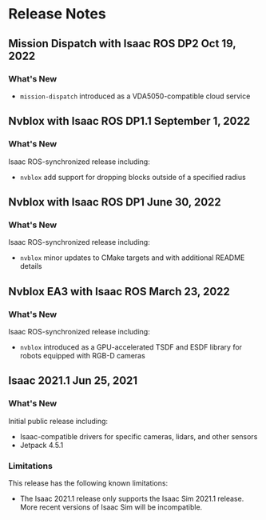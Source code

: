 # Release Notes

## Mission Dispatch with Isaac ROS DP2 Oct 19, 2022
### What's New
- `mission-dispatch` introduced as a VDA5050-compatible cloud service 

## Nvblox with Isaac ROS DP1.1 September 1, 2022
### What's New
Isaac ROS-synchronized release including:
- `nvblox` add support for dropping blocks outside of a specified radius

## Nvblox with Isaac ROS DP1 June 30, 2022
### What's New
Isaac ROS-synchronized release including:
- `nvblox` minor updates to CMake targets and with additional README details

## Nvblox EA3 with Isaac ROS March 23, 2022
### What's New
Isaac ROS-synchronized release including:
- `nvblox` introduced as a GPU-accelerated TSDF and ESDF library for robots equipped with RGB-D cameras 

## Isaac 2021.1 Jun 25, 2021
### What's New
Initial public release including:
- Isaac-compatible drivers for specific cameras, lidars, and other sensors 
- Jetpack 4.5.1

### Limitations
This release has the following known limitations:
- The Isaac 2021.1 release only supports the Isaac Sim 2021.1 release. More recent versions of Isaac Sim will be incompatible.
